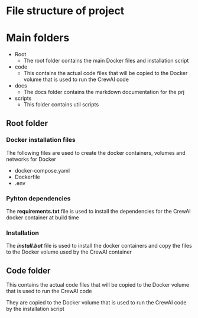# File structure of project

# Main folders

- Root
  - The root folder contains the main Docker files and installation script
- code
  - This contains the actual code files that will be copied to the Docker volume that is used to run the CrewAI code
- docs
  - The docs folder contains the markdown documentation for the prj
- scripts
  - This folder contains util scripts

## Root folder

### Docker installation files
The following files are used to create the docker containers, volumes and networks for Docker
* docker-compose.yaml
* Dockerfile
* .env

### Pyhton dependencies

The **requirements.txt** file is used to install the dependencies for the CrewAI docker container at build time

### Installation 

The ***install.bat*** file is used to install the docker containers and copy the files to the Docker volume used by the CrewAI container

## Code folder
This contains the actual code files that will be copied to the Docker volume that is used to run the CrewAI code

They are copied to the Docker volume that is used to run the CrewAI code by the installation script

